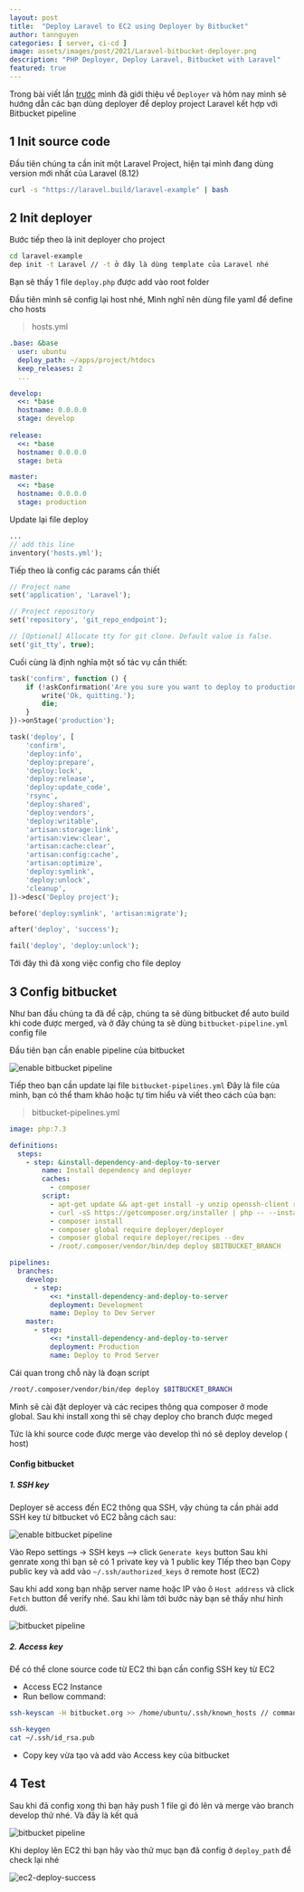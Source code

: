 ```yaml
---
layout: post
title:  "Deploy Laravel to EC2 using Deployer by Bitbucket"
author: tannguyen
categories: [ server, ci-cd ]
image: assets/images/post/2021/Laravel-bitbucket-deployer.png
description: "PHP Deployer, Deploy Laravel, Bitbucket with Laravel"
featured: true
---
```


Trong bài viết lần [trước](https://tannguyenit.github.io/deployment-tool-Deployer) mình đã giới thiệu về `Deployer` và hôm nay mình sẽ hướng dẫn các bạn dùng deployer để deploy project Laravel kết hợp với Bitbucket pipeline

## 1 Init source code

Đầu tiên chúng ta cần init một Laravel Project, hiện tại mình đang dùng version mới nhất của Laravel (8.12)

```bash
curl -s "https://laravel.build/laravel-example" | bash
```

## 2 Init deployer

Bước tiếp theo là init deployer cho project

```bash
cd laravel-example
dep init -t Laravel // -t ở đây là dùng template của Laravel nhé
```

Bạn sẽ thấy 1 file `deploy.php` được add vào root folder

Đầu tiên mình sẽ config lại host nhé, Mình nghĩ nên dùng file yaml để define cho hosts

> hosts.yml

```yaml
.base: &base
  user: ubuntu
  deploy_path: ~/apps/project/htdocs
  keep_releases: 2
  ...

develop:
  <<: *base
  hostname: 0.0.0.0
  stage: develop
  
release:
  <<: *base
  hostname: 0.0.0.0
  stage: beta

master:
  <<: *base
  hostname: 0.0.0.0
  stage: production
```

Update lại file deploy

```php
...
// add this line
inventory('hosts.yml');
```

Tiếp theo là config các params cần thiết 

```php
// Project name
set('application', 'Laravel');

// Project repository
set('repository', 'git_repo_endpoint');

// [Optional] Allocate tty for git clone. Default value is false.
set('git_tty', true); 
```

Cuối cùng là định nghĩa một số tác vụ cần thiết:

```php
task('confirm', function () {
    if (!askConfirmation('Are you sure you want to deploy to production?')) {
        write('Ok, quitting.');
        die;
    }
})->onStage('production');

task('deploy', [
    'confirm',
    'deploy:info',
    'deploy:prepare',
    'deploy:lock',
    'deploy:release',
    'deploy:update_code',
    'rsync',
    'deploy:shared',
    'deploy:vendors',
    'deploy:writable',
    'artisan:storage:link',
    'artisan:view:clear',
    'artisan:cache:clear',
    'artisan:config:cache',
    'artisan:optimize',
    'deploy:symlink',
    'deploy:unlock',
    'cleanup',
])->desc('Deploy project');

before('deploy:symlink', 'artisan:migrate');

after('deploy', 'success');

fail('deploy', 'deploy:unlock');
```

Tới đây thì đã xong việc config cho file deploy

## 3 Config bitbucket

Như ban đầu chúng ta đã đề cập, chúng ta sẽ dùng bitbucket để auto build khi code được merged, và ở đây chúng ta sẽ dùng `bitbucket-pipeline.yml` config file

Đầu tiên bạn cần enable pipeline của bitbucket 

![enable bitbucket pipeline](/assets/images/post/2021/bitbucket-pipeline-settings.png)

Tiếp theo bạn cần update lại file `bitbucket-pipelines.yml`
Đây là file của mình, bạn có thể tham khảo hoặc tự tìm hiểu và viết theo cách của bạn:

> bitbucket-pipelines.yml

```yaml
image: php:7.3

definitions:
  steps:
    - step: &install-dependency-and-deploy-to-server
        name: Install dependency and deployer
        caches:
          - composer
        script:
          - apt-get update && apt-get install -y unzip openssh-client rsync
          - curl -sS https://getcomposer.org/installer | php -- --install-dir=/usr/local/bin --filename=composer
          - composer install
          - composer global require deployer/deployer
          - composer global require deployer/recipes --dev
          - /root/.composer/vendor/bin/dep deploy $BITBUCKET_BRANCH

pipelines:
  branches:
    develop:
      - step:
          <<: *install-dependency-and-deploy-to-server
          deployment: Development
          name: Deploy to Dev Server
    master:
      - step:
          <<: *install-dependency-and-deploy-to-server
          deployment: Production
          name: Deploy to Prod Server
```

Cái quan trong chỗ này là đoạn script

```bash 
/root/.composer/vendor/bin/dep deploy $BITBUCKET_BRANCH
```

Mình sẽ cài đặt deployer và các recipes thông qua composer ở mode global. Sau khi install xong thì sẽ chạy deploy cho branch được meged

Tức là khi source code được merge vào develop thì nó sẽ deploy develop ( host)

#### Config bitbucket

##### 1. SSH key

Deployer sẽ access đến EC2 thông qua SSH, vậy chúng ta cần phải add SSH key từ bitbucket vô EC2 bằng cách sau:

![enable bitbucket pipeline](/assets/images/post/2021/bibucket-generate-ssh-key.png)

Vào Repo settings -> SSH keys --> click `Generate keys` button
Sau khi genrate xong thì bạn sẽ có 1 private key và 1 public key 
TIếp theo bạn Copy public key và add vào  `~/.ssh/authorized_keys` ở remote host (EC2)

Sau khi add xong bạn nhập server name hoặc IP vào ô `Host address` và click `Fetch` button để verify nhé. Sau khi làm tới bước này bạn sẽ thấy như hình dưới.

![bitbucket pipeline](/assets/images/post/2021/bitbucket-ssh-success.png)

##### 2. Access key

Để có thể clone source code từ EC2 thì bạn cần config SSH key từ EC2

* Access EC2 Instance
* Run bellow command:

```sh
ssh-keyscan -H bitbucket.org >> /home/ubuntu/.ssh/known_hosts // command này sẽ add bitbucket vào known_hosts nhé
```

```sh
ssh-keygen
cat ~/.ssh/id_rsa.pub
```

* Copy key vừa tạo và add vào Access key của bitbucket

## 4 Test

Sau khi đã config xong thì bạn hãy push 1 file gì đó lên và merge vào branch develop thử nhé. Và đây là kết quả 

![bitbucket pipeline](/assets/images/post/2021/deploy-success.png)


Khi deploy lên EC2 thì bạn hãy vào thử mục bạn đã config ở `deploy_path` để check lại nhé

![ec2-deploy-success](/assets/images/post/2021/deploy-success-ec2.png)
